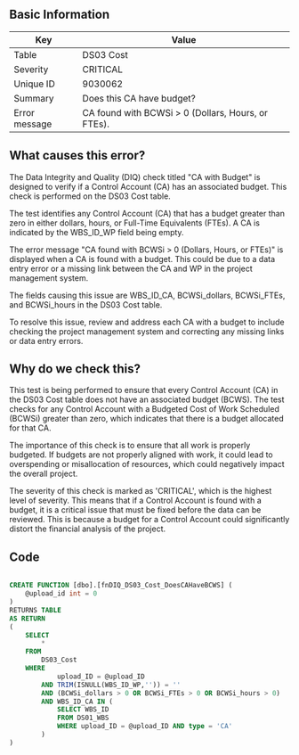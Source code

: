 ## Basic Information
| Key         | Value          |
|-------------|----------------|
| Table       | DS03 Cost |
| Severity    | CRITICAL |
| Unique ID   | 9030062   |
| Summary     | Does this CA have budget? |
| Error message | CA found with BCWSi > 0 (Dollars, Hours, or FTEs). |

## What causes this error?

The Data Integrity and Quality (DIQ) check titled "CA with Budget" is designed to verify if a Control Account (CA) has an associated budget. This check is performed on the DS03 Cost table.

The test identifies any Control Account (CA) that has a budget greater than zero in either dollars, hours, or Full-Time Equivalents (FTEs). A CA is indicated by the WBS_ID_WP field being empty. 

The error message "CA found with BCWSi > 0 (Dollars, Hours, or FTEs)" is displayed when a CA is found with a budget. This could be due to a data entry error or a missing link between the CA and WP in the project management system.

The fields causing this issue are WBS_ID_CA, BCWSi_dollars, BCWSi_FTEs, and BCWSi_hours in the DS03 Cost table.

To resolve this issue, review and address each CA with a budget to include checking the project management system and correcting any missing links or data entry errors.
## Why do we check this?

This test is being performed to ensure that every Control Account (CA) in the DS03 Cost table does not have an associated budget (BCWS). The test checks for any Control Account with a Budgeted Cost of Work Scheduled (BCWSi) greater than zero, which indicates that there is a budget allocated for that CA. 

The importance of this check is to ensure that all work is properly budgeted. If budgets are not properly aligned with work, it could lead to overspending or misallocation of resources, which could negatively impact the overall project. 

The severity of this check is marked as 'CRITICAL', which is the highest level of severity. This means that if a Control Account is found with a budget, it is a critical issue that must be fixed before the data can be reviewed. This is because a budget for a Control Account could significantly distort the financial analysis of the project.
## Code

```sql

CREATE FUNCTION [dbo].[fnDIQ_DS03_Cost_DoesCAHaveBCWS] (
	@upload_id int = 0
)
RETURNS TABLE
AS RETURN
(
	SELECT 
		* 
	FROM 
		DS03_Cost
	WHERE
			upload_ID = @upload_ID
		AND TRIM(ISNULL(WBS_ID_WP,'')) = ''
		AND (BCWSi_dollars > 0 OR BCWSi_FTEs > 0 OR BCWSi_hours > 0)
		AND WBS_ID_CA IN (
			SELECT WBS_ID
			FROM DS01_WBS
			WHERE upload_ID = @upload_ID AND type = 'CA'
		)
)
```
